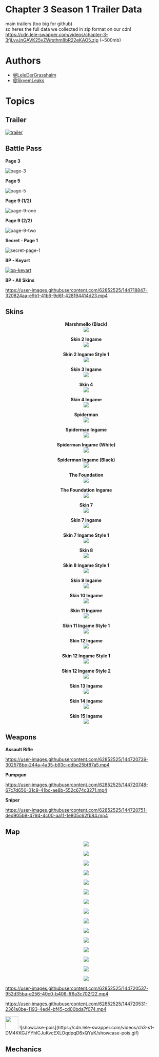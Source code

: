 # Chapter 3 Season 1 Trailer Data

main trailers (too big for github) \
so heres the full data we collected in zip format on our cdn! \
https://cdn.lele-swapper.com/videos/chapter-3-3fjLvvJnGAVK25vZWrsthm8bR22eKAO5.zip (~500mb)



# **Authors**
- [@LeleDerGrasshalm](https://github.com/LeleDerGrasshalmi)
- [@SkyemLeaks](https://github.com/SkyemLeaks)



# **Topics**

## Trailer

[![trailer](https://user-images.githubusercontent.com/62852525/144719177-ab80ac80-1ec0-471d-abf0-0b8072d94364.png)](https://cdn.lele-swapper.com/videos/ch3-s1-DM4KKGJYYhlCJuKvcEXLOqdpqD6xQYuK/trailer-1080p-subtitle.mp4)

## Battle Pass

**Page 3**

![page-3](https://user-images.githubusercontent.com/62852525/144718916-6de7fbd2-1cad-4529-b512-087377c86f8d.png)

**Page 5**

![page-5](https://user-images.githubusercontent.com/62852525/144718924-7fecce2e-4c9a-4345-b78d-6e6b91d9c225.png)

**Page 9 (1/2)**

![page-9-one](https://user-images.githubusercontent.com/62852525/144718931-8ab74805-e1e0-4aeb-8c1d-8d4e5c5157db.png)

**Page 9 (2/2)**

![page-9-two](https://user-images.githubusercontent.com/62852525/144718944-7d462769-0747-4fae-a512-a38531c79782.png)


**Secret - Page 1**

![secret-page-1](https://user-images.githubusercontent.com/62852525/144718910-b641c1a7-1a28-477a-ad4e-c3b5c2608ce4.png)

**BP - Keyart**

[![bp-keyart](https://user-images.githubusercontent.com/62852525/144720006-483b673b-2a32-4be9-bcfa-30b8f5c2b48b.png)](https://cdn.lele-swapper.com/videos/ch3-s1-DM4KKGJYYhlCJuKvcEXLOqdpqD6xQYuK/bp-main.mp4)

**BP - All Skins**

https://user-images.githubusercontent.com/62852525/144718847-320824aa-e9b1-41b6-9d6f-428194414d23.mp4

## Skins

<p align="center">
  <b>Marshmello (Black)</b><br>
  <img src="https://github.com/LeleDerGrasshalmi/ch3-s1-data/blob/main/Chapter%203/skins/1_ingame.png">
</p>

<p align="center">
  <b>Skin 2 Ingame</b><br>
  <img src="https://github.com/LeleDerGrasshalmi/ch3-s1-data/blob/main/Chapter%203/skins/2_ingame.png">
</p>

<p align="center">
  <b>Skin 2 Ingame Style 1</b><br>
  <img src="https://github.com/LeleDerGrasshalmi/ch3-s1-data/blob/main/Chapter%203/skins/2_ingame_style.png">
</p>

<p align="center">
  <b>Skin 3 Ingame</b><br>
  <img src="https://github.com/LeleDerGrasshalmi/ch3-s1-data/blob/main/Chapter%203/skins/3_ingame.png">
</p>

<p align="center">
  <b>Skin 4</b><br>
  <img src="https://github.com/LeleDerGrasshalmi/ch3-s1-data/blob/main/Chapter%203/skins/4.png">
</p>

<p align="center">
  <b>Skin 4 Ingame</b><br>
  <img src="https://github.com/LeleDerGrasshalmi/ch3-s1-data/blob/main/Chapter%203/skins/4_ingame.png">
</p>

<p align="center">
  <b>Spiderman</b><br>
  <img src="https://github.com/LeleDerGrasshalmi/ch3-s1-data/blob/main/Chapter%203/skins/5.png">
</p>

<p align="center">
  <b>Spiderman Ingame</b><br>
  <img src="https://github.com/LeleDerGrasshalmi/ch3-s1-data/blob/main/Chapter%203/skins/5_ingame.png">
</p>

<p align="center">
  <b>Spiderman Ingame (White)</b><br>
  <img src="https://github.com/LeleDerGrasshalmi/ch3-s1-data/blob/main/Chapter%203/skins/5_ingame_style1.png">
</p>

<p align="center">
  <b>Spiderman Ingame (Black)</b><br>
  <img src="https://github.com/LeleDerGrasshalmi/ch3-s1-data/blob/main/Chapter%203/skins/5_ingame_style2.png">
</p>

<p align="center">
  <b>The Foundation</b><br>
  <img src="https://github.com/LeleDerGrasshalmi/ch3-s1-data/blob/main/Chapter%203/skins/6.png">
</p>

<p align="center">
  <b>The Foundation Ingame</b><br>
  <img src="https://github.com/LeleDerGrasshalmi/ch3-s1-data/blob/main/Chapter%203/skins/6_ingame.png">
</p>

<p align="center">
  <b>Skin 7</b><br>
  <img src="https://github.com/LeleDerGrasshalmi/ch3-s1-data/blob/main/Chapter%203/skins/7.png">
</p>

<p align="center">
  <b>Skin 7 Ingame</b><br>
  <img src="https://github.com/LeleDerGrasshalmi/ch3-s1-data/blob/main/Chapter%203/skins/7_ingame.png">
</p>

<p align="center">
  <b>Skin 7 Ingame Style 1</b><br>
  <img src="https://github.com/LeleDerGrasshalmi/ch3-s1-data/blob/main/Chapter%203/skins/7_ingame_style.png">
</p>

<p align="center">
  <b>Skin 8</b><br>
  <img src="https://github.com/LeleDerGrasshalmi/ch3-s1-data/blob/main/Chapter%203/skins/8.png">
</p>

<p align="center">
  <b>Skin 8 Ingame Style 1</b><br>
  <img src="https://github.com/LeleDerGrasshalmi/ch3-s1-data/blob/main/Chapter%203/skins/8_ingame_style.png">
</p>

<p align="center">
  <b>Skin 9 Ingame</b><br>
  <img src="https://github.com/LeleDerGrasshalmi/ch3-s1-data/blob/main/Chapter%203/skins/9_ingame.png">
</p>

<p align="center">
  <b>Skin 10 Ingame</b><br>
  <img src="https://github.com/LeleDerGrasshalmi/ch3-s1-data/blob/main/Chapter%203/skins/10_ingame.png">
</p>

<p align="center">
  <b>Skin 11 Ingame</b><br>
  <img src="https://github.com/LeleDerGrasshalmi/ch3-s1-data/blob/main/Chapter%203/skins/11_ingame.png">
</p>

<p align="center">
  <b>Skin 11 Ingame Style 1</b><br>
  <img src="https://github.com/LeleDerGrasshalmi/ch3-s1-data/blob/main/Chapter%203/skins/11_ingame_style.png">
</p>

<p align="center">
  <b>Skin 12 Ingame</b><br>
  <img src="https://github.com/LeleDerGrasshalmi/ch3-s1-data/blob/main/Chapter%203/skins/12_ingame.png">
</p>

<p align="center">
  <b>Skin 12 Ingame Style 1</b><br>
  <img src="https://github.com/LeleDerGrasshalmi/ch3-s1-data/blob/main/Chapter%203/skins/12_ingame_style1.png">
</p>

<p align="center">
  <b>Skin 12 Ingame Style 2</b><br>
  <img src="https://github.com/LeleDerGrasshalmi/ch3-s1-data/blob/main/Chapter%203/skins/12_ingame_style2.png">
</p>

<p align="center">
  <b>Skin 13 Ingame</b><br>
  <img src="https://github.com/LeleDerGrasshalmi/ch3-s1-data/blob/main/Chapter%203/skins/13_ingame.png">
</p>

<p align="center">
  <b>Skin 14 Ingame</b><br>
  <img src="https://github.com/LeleDerGrasshalmi/ch3-s1-data/blob/main/Chapter%203/skins/14_ingame.png">
</p>

<p align="center">
  <b>Skin 15 Ingame</b><br>
  <img src="https://github.com/LeleDerGrasshalmi/ch3-s1-data/blob/main/Chapter%203/skins/15_ingame.png">
</p>


## Weapons

**Assault Rifle**

https://user-images.githubusercontent.com/62852525/144720739-302578be-244a-4a35-b93c-ddbe25bf87a5.mp4

**Pumpgun**

https://user-images.githubusercontent.com/62852525/144720748-67c7d650-01c9-41bc-ae8b-552c674c3271.mp4

**Sniper**

https://user-images.githubusercontent.com/62852525/144720751-ded905b9-4794-4c00-aa11-1e805c62fb84.mp4


## Map

<p align="center">
  <img src="https://github.com/LeleDerGrasshalmi/ch3-s1-data/blob/main/Chapter%203/map/0.png">
</p>

<p align="center">
  <img src="https://github.com/LeleDerGrasshalmi/ch3-s1-data/blob/main/Chapter%203/map/1.png">
</p>

<p align="center">
  <img src="https://github.com/LeleDerGrasshalmi/ch3-s1-data/blob/main/Chapter%203/map/2.png">
</p>

<p align="center">
  <img src="https://github.com/LeleDerGrasshalmi/ch3-s1-data/blob/main/Chapter%203/map/3.png">
</p>

<p align="center">
  <img src="https://github.com/LeleDerGrasshalmi/ch3-s1-data/blob/main/Chapter%203/map/4.png">
</p>

<p align="center">
  <img src="https://github.com/LeleDerGrasshalmi/ch3-s1-data/blob/main/Chapter%203/map/5.png">
</p>

<p align="center">
  <img src="https://github.com/LeleDerGrasshalmi/ch3-s1-data/blob/main/Chapter%203/map/6.png">
</p>

<p align="center">
  <img src="https://github.com/LeleDerGrasshalmi/ch3-s1-data/blob/main/Chapter%203/map/7.png">
</p>

<p align="center">
  <img src="https://github.com/LeleDerGrasshalmi/ch3-s1-data/blob/main/Chapter%203/map/8.png">
</p>

<p align="center">
  <img src="https://github.com/LeleDerGrasshalmi/ch3-s1-data/blob/main/Chapter%203/map/9.png">
</p>

<p align="center">
  <img src="https://github.com/LeleDerGrasshalmi/ch3-s1-data/blob/main/Chapter%203/map/10.png">
</p>

<p align="center">
  <img src="https://github.com/LeleDerGrasshalmi/ch3-s1-data/blob/main/Chapter%203/map/11.png">
</p>

<p align="center">
  <img src="https://github.com/LeleDerGrasshalmi/ch3-s1-data/blob/main/Chapter%203/map/12.png">
</p>

<p align="center">
  <img src="https://github.com/LeleDerGrasshalmi/ch3-s1-data/blob/main/Chapter%203/map/13.png">
</p>

<p align="center">
  <img src="https://github.com/LeleDerGrasshalmi/ch3-s1-data/blob/main/Chapter%203/map/14.png">
</p>

https://user-images.githubusercontent.com/62852525/144720537-952d35ba-e256-40c0-b408-ff6a3c702f22.mp4

https://user-images.githubusercontent.com/62852525/144720531-2361a0be-1193-4ed4-bf45-cd00bda7f074.mp4

<img src="https://cdn.lele-swapper.com/videos/ch3-s1-DM4KKGJYYhlCJuKvcEXLOqdpqD6xQYuK/showcase-pois.gif" width="40" height="40" />
![showcase-pois](https://cdn.lele-swapper.com/videos/ch3-s1-DM4KKGJYYhlCJuKvcEXLOqdpqD6xQYuK/showcase-pois.gif)


## Mechanics

